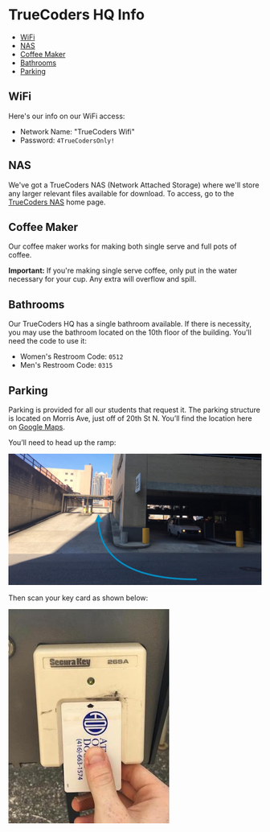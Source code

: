 # TrueCoders HQ Info

* [WiFi](#wifi)
* [NAS](#nas)
* [Coffee Maker](#coffee-maker)
* [Bathrooms](#bathrooms)
* [Parking](#parking)

## WiFi

Here's our info on our WiFi access:

* Network Name: "TrueCoders Wifi"
* Password: `4TrueCodersOnly!`

## NAS

We've got a TrueCoders NAS (Network Attached Storage) where we'll store any larger relevant files available for download. To access, go to the [TrueCoders NAS](https://home.mycloud.com/action/share/d8cacd38-c200-4383-bd75-721a699e2a32) home page.

## Coffee Maker

Our coffee maker works for making both single serve and full pots of coffee.

**Important:** If you're making single serve coffee, only put in the water necessary for your cup. Any extra will overflow and spill.

## Bathrooms

Our TrueCoders HQ has a single bathroom available. If there is necessity, you may use the bathroom located on the 10th floor of the building. You'll need the code to use it:

* Women's Restroom Code: `0512`
* Men's Restroom Code: `0315`

## Parking

Parking is provided for all our students that request it. The parking structure is located on Morris Ave, just off of 20th St N. You’ll find the location here on [Google Maps](https://goo.gl/maps/VF1YQCmCwuJ2).

You’ll need to head up the ramp:

![Parking Ramp](assets/parking-ramp.jpg "Parking Ramp")

Then scan your key card as shown below:

![Parking Ramp](assets/parking-scan.jpg "Parking Ramp")
